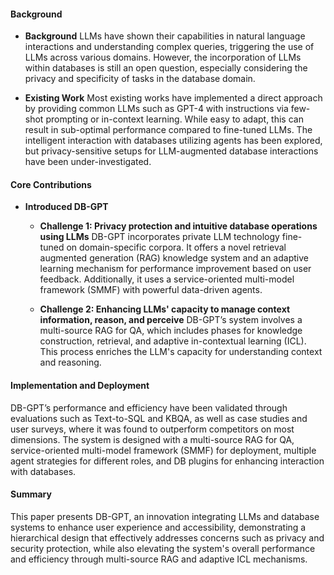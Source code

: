 #### Background
- **Background**
LLMs have shown their capabilities in natural language interactions and understanding complex queries, triggering the use of LLMs across various domains. However, the incorporation of LLMs within databases is still an open question, especially considering the privacy and specificity of tasks in the database domain.

- **Existing Work**
Most existing works have implemented a direct approach by providing common LLMs such as GPT-4 with instructions via few-shot prompting or in-context learning. While easy to adapt, this can result in sub-optimal performance compared to fine-tuned LLMs. The intelligent interaction with databases utilizing agents has been explored, but privacy-sensitive setups for LLM-augmented database interactions have been under-investigated. 

#### Core Contributions
  - **Introduced DB-GPT**
      - **Challenge 1: Privacy protection and intuitive database operations using LLMs**
      DB-GPT incorporates private LLM technology fine-tuned on domain-specific corpora. It offers a novel retrieval augmented generation (RAG) knowledge system and an adaptive learning mechanism for performance improvement based on user feedback. Additionally, it uses a service-oriented multi-model framework (SMMF) with powerful data-driven agents.
      
      - **Challenge 2: Enhancing LLMs' capacity to manage context information, reason, and perceive**
      DB-GPT’s system involves a multi-source RAG for QA, which includes phases for knowledge construction, retrieval, and adaptive in-contextual learning (ICL). This process enriches the LLM's capacity for understanding context and reasoning.

#### Implementation and Deployment
DB-GPT’s performance and efficiency have been validated through evaluations such as Text-to-SQL and KBQA, as well as case studies and user surveys, where it was found to outperform competitors on most dimensions. The system is designed with a multi-source RAG for QA, service-oriented multi-model framework (SMMF) for deployment, multiple agent strategies for different roles, and DB plugins for enhancing interaction with databases.

#### Summary
This paper presents DB-GPT, an innovation integrating LLMs and database systems to enhance user experience and accessibility, demonstrating a hierarchical design that effectively addresses concerns such as privacy and security protection, while also elevating the system's overall performance and efficiency through multi-source RAG and adaptive ICL mechanisms.